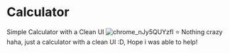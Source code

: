 # Calculator
Simple Calculator with a Clean UI
![chrome_nJy5QUYzfI](https://user-images.githubusercontent.com/97414236/197418249-4dafa601-6090-4004-b672-836d4271688d.png)
⭐ Nothing crazy haha, just a calculator with a clean UI :D, Hope i was able to help!
